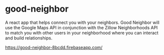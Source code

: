 # good-neighbor

A react app that helps connect you with your neighbors. Good Neighbor will use
the Google Maps API in conjunction with the Zillow Neighborhoods API to match you with other users in
your neighborhood where you can interact and build relationships.

https://good-neighbor-8bcdd.firebaseapp.com/
